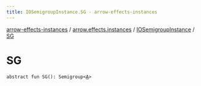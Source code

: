 ```yaml
---
title: IOSemigroupInstance.SG - arrow-effects-instances
---
```


[arrow-effects-instances](../../index.html) / [arrow.effects.instances](../index.html) / [IOSemigroupInstance](index.html) / [SG](./-s-g.html)

# SG

`abstract fun SG(): Semigroup<`[`A`](index.html#A)`>`